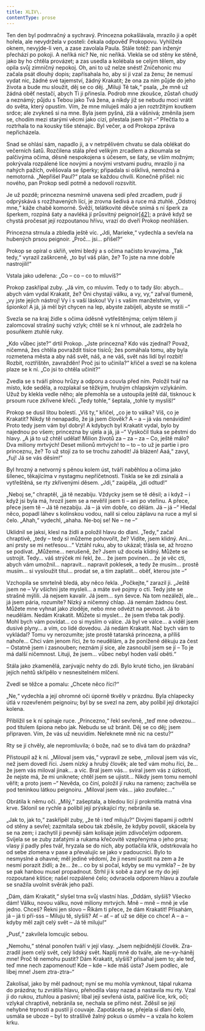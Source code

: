```yaml
---
title: XLIV\.
contentType: prose
---
```


<section>

Ten den byl podmračný a sychravý. Princezna pokašlávala, mrazilo ji a opět hořela, ale nevydržela v posteli: čekala odpověď Prokopovu. Vyhlížela oknem, nevyjde-li ven, a zase zavolala Paula. Stále totéž: pan inženýr přechází po pokoji. A neříká nic? Ne, nic neříká. Vlekla se od stěny ke stěně, jako by ho chtěla provázet; a zas usedla a kolébala se celým tělem, aby opila svůj zimničný nepokoj. Oh, ani to už nelze snést! Zničehonic mu začala psát dlouhý dopis; zapřísahala ho, aby si ji vzal za ženu; že nemusí vydat nic, žádné své tajemství, žádný Krakatit; že ona za ním půjde do jeho života a bude mu sloužit, děj se co děj. „Miluji Tě tak,“ psala, „že mně už žádná oběť nestačí, abych Ti ji přinesla. Podrob mne zkoušce, zůstaň chudý a neznámý; půjdu s Tebou jako Tvá žena, a nikdy již se nebudu moci vrátit do světa, který opustím. Vím, že mne miluješ málo a jen roztržitým koutkem srdce; ale zvykneš si na mne. Byla jsem pyšná, zlá a vášnivá; změnila jsem se, chodím mezi starými věcmi jako cizí, přestala jsem být –“ Přečtla to a roztrhala to na kousky tiše sténajíc. Byl večer, a od Prokopa zpráva nepřicházela.

Snad se ohlásí sám, napadlo ji, a v netrpělivém chvatu se dala oblékat do večerních šatů. Rozčilena stála před velikým zrcadlem a zkoumala se palčivýma očima, děsně nespokojena s účesem, se šaty, se vším možným; pokrývala rozpálené líce novými a novými vrstvami pudru, mrazilo ji na nahých pažích, ověšovala se šperky; připadala si ošklivá, nemožná a nemotorná. „Nepřišel Paul?“ ptala se každou chvíli. Konečně přišel: nic nového, pan Prokop sedí potmě a nedovolí rozsvítit.

Je už pozdě; princezna nesmírně unavena sedí před zrcadlem, pudr jí odprýskává s rozžhavených lící, je zrovna šedivá a ruce má ztuhlé. „Odstroj mne,“ káže chabě komorné. Svěží, telátkovité děvče snímá s ní šperk za šperkem, rozpíná šaty a navléká jí průsvitný peignoir[\[42\]](./resources/undefined); a právě když se chystá pročesat její rozpoutanou hřívu, vrazí do dveří Prokop neohlášen.

Princezna strnula a zbledla ještě víc. „Jdi, Marieke,“ vydechla a sevřela na hubených prsou peignoir. „Proč… jsi… přišel?“

Prokop se opíral o skříň, velmi bledý a s očima načisto krvavýma. „Tak tedy,“ vyrazil zaškrceně, „to byl váš plán, že? To jste na mne dobře nastrojili!“

Vstala jako udeřena: „Co – co – co to mluvíš?“

Prokop zaskřípal zuby. „Já vím, co mluvím. Tedy o to tady šlo: abych… abych vám vydal Krakatit, že? Oni chystají válku, a vy, vy,“ zařval tlumeně, „vy jste jejich nástroj! Vy i s vaší láskou! Vy i s vaším manželstvím, vy špionko! A já, já měl být chycen na lep, abyste zabíjeli, abyste se mstili –“

Svezla se na kraj židle s očima úděsně vytřeštěnýma; celým tělem jí zalomcoval strašný suchý vzlyk; chtěl se k ní vrhnout, ale zadržela ho posuňkem ztuhlé ruky.

„Kdo vůbec jste?“ drtil Prokop. „Jste princezna? Kdo vás zjednal? Považ, ničemná, žes chtěla povraždit tisíce tisíců; žes pomáhala tomu, aby byla rozmetena města a aby náš svět, náš, a ne váš, svět nás lidí byl rozbit! Rozbit, roztříštěn, zavražděn! Proč jsi to učinila?“ křičel a svezl se na kolena plaze se k ní. „Co jsi to chtěla učinit?“

Zvedla se s tváří plnou hrůzy a odporu a couvla před ním. Položil tvář na místo, kde seděla, a rozplakal se těžkým, hrubým chlapským vzlykáním. Užuž by klekla vedle něho; ale přemohla se a ustoupila ještě dál, tisknouc k prsoum ruce zkřivené křečí. „Tedy tohle,“ šeptala, „tohle ty myslíš!“

Prokop se dusil lítou bolestí. „Víš ty,“ křičel, „co je to válka? Víš, co je Krakatit? Nikdy tě nenapadlo, že já jsem člověk? A – a – já vás nenávidím! Proto tedy jsem vám byl dobrý! A kdybych byl Krakatit vydal, bylo by najednou po všem; princezna by ujela a já, já –“ Vyskočil tluka se pěstmi do hlavy. „A já to už chtěl udělat! Milion životů za – za – za – Co, ještě málo? Dva miliony mrtvých! Deset milionů mrtvých! to – to – to už je partie i pro princeznu, že? To už stojí za to se trochu zahodit! Já blázen! Aaá,“ zavyl, „fuj! Já se vás děsím!“

Byl hrozný a netvorný s pěnou kolem úst, tváří naběhlou a očima jako šílenec, těkajícíma v nystagmu nepříčetnosti. Tiskla se ke zdi zsinalá a vytřeštěná, se rty zkřivenými děsem. „Jdi,“ zaúpěla, „jdi odtud!“

„Neboj se,“ chraptěl, „já tě nezabiju. Vždycky jsem se tě děsil; a i když – i když jsi byla má, hrozil jsem se a nevěřil jsem ti – ani po vteřinu. A přece, přece jsem tě – Já tě nezabiju. Já – já vím dobře, co dělám. Já – já –“ Hledal něco, popadl láhev s kolínskou vodou, nalil si celou záplavu na ruce a myl si čelo. „Ahah,“ vydechl, „ahaha. Ne-boj se! Ne – ne –“

Uklidnil se jaksi, klesl na židli a položil hlavu do dlaní. „Tedy,“ začal chraptivě, „tedy – tedy si můžeme pohovořit, že? Vidíte, jsem klidný. Ani… ani prsty se mi netřesou…“ Vztáhl ruku, aby to ukázal; třásla se, až hrozno se podívat. „Můžeme… nerušeně, že? Jsem už docela klidný. Můžete se ustrojit. Tedy… váš strýček mi řekl, že… že jsem povinen… že je věc cti, abych vám umožnil… napravit… napravit poklesek, a tedy že musím… prostě musím… si vysloužit titul… prodat se, a tím zaplatit… oběť, kterou jste –“

Vzchopila se smrtelně bledá, aby něco řekla. „Počkejte,“ zarazil ji. „Ještě jsem ne – Vy všichni jste mysleli… a máte své pojmy o cti. Tedy jste se strašně mýlili. Já nejsem kavalír. Já jsem… syn ševce. Na tom nezáleží, ale… já jsem pária, rozumíte? Nízký a ničemný chlap. Já nemám žádnou čest. Můžete mne vyhnat jako zloděje, nebo mne odvézt na pevnost. Já to neudělám. Nedám Krakatit. Můžete si myslet… že jsem třeba tak podlý. Mohl bych vám povídat… co si myslím o válce. Já byl ve válce… a viděl jsem dusivé plyny… a vím, co lidé dovedou. Já nedám Krakatit. Nač bych vám to vykládal? Tomu vy nerozumíte; jste prostě tatarská princezna, a příliš nahoře… Chci vám jenom říci, že to neudělám, a že poníženě děkuju za čest – Ostatně jsem i zasnouben; neznám jí sice, ale zasnoubil jsem se jí – To je má další ničemnost. Lituji, že jsem… vůbec nebyl hoden vaší oběti.“

Stála jako zkamenělá, zarývajíc nehty do zdi. Bylo kruté ticho, jen škrabání jejích nehtů skřípělo v nesnesitelném mlčení.

Zvedl se těžce a pomalu: „Chcete něco říci?“

„Ne,“ vydechla a její ohromné oči úporně tkvěly v prázdnu. Byla chlapecky útlá v rozevřeném peignoiru; byl by se svezl na zem, aby políbil její drkotající kolena.

Přiblížil se k ní spínaje ruce. „Princezno,“ řekl sevřeně, „teď mne odvezou… pod titulem špiona nebo jak. Nebudu se už bránit. Děj se co děj; jsem připraven. Vím, že vás už neuvidím. Neřeknete mně nic na cestu?“

Rty se jí chvěly, ale nepromluvila; ó bože, nač se to dívá tam do prázdna?

Přistoupil až k ní. „Miloval jsem vás,“ vypravil ze sebe, „miloval jsem vás víc, než jsem dovedl říci. Jsem nízký a hrubý člověk; ale teď vám mohu říci, že… že jsem vás miloval jinak… a víc. Bral jsem vás… svíral jsem vás z úzkosti, že nejste má, že mi uniknete; chtěl jsem se ujistit… Nikdy jsem tomu nemohl věřit; a proto jsem –“ Nevěda, co činí, položil jí ruku na rameno; zachvěla se pod teninkou látkou peignoiru. „Miloval jsem vás… jako zoufalec…“

Obrátila k němu oči. „Milý,“ zašeptala, a bledou lící jí prokmitla matná vlna krve. Sklonil se rychle a políbil její prýskající rty; nebránila se.

„Jak to, jak to,“ zaskřípěl zuby, „že tě i teď miluju?“ Divými tlapami ji odtrhl od stěny a sevřel; zazmítala sebou tak zběsile, že kdyby povolil, skácela by se na zem; i zachytil ji pevněji sám kolísaje jejím zdivočelým odporem. Svíjela se se zuby zaťatými a rukama křečovitě vzepřenýma o jeho prsa; vlasy jí padly přes tvář, hryzala se do nich, aby potlačila křik, odstrkovala ho od sebe zlomena v pase a převalujíc se jako v padoucnici. Bylo to nesmyslné a ohavné; měl jediné vědomí, že ji nesmí pustit na zem a že nesmí porazit židli; a že… že… co by si počal, kdyby se mu vymkla? – že by se pak hanbou musel propadnout. Strhl ji k sobě a zaryl se rty do její rozpoutané kštice; našel rozpálené čelo; odvracela odporem hlavu a zoufale se snažila uvolnit svěrák jeho paží.

„Dám, dám Krakatit,“ slyšel trna svůj vlastní hlas. „Dddám, slyšíš? Všecko dám! Válku, novou válku, nové miliony mrtvých. Mně – mně – mně je vše jedno. Chceš? Řekni jen slovo – Říkám ti přece, že dám Krakatit! Přísahám, já – já ti pří-sss – Miluju tě, slyšíš? Ať – ať – ať už se děje co chce! A – a – kdyby měl zajít celý svět – Já tě miluju!“

„Pusť,“ zakvílela lomcujíc sebou.

„Nemohu,“ sténal ponořen tváří v její vlasy. „Jsem nejbídnější člověk. Zra-zradil jsem celý svět, celý lidský svět. Naplij mně do tváře, ale ne-vy-háněj mne! Proč tě nemohu pustit? Dám Krakatit, slyšíš? přísahal jsem to; ale teď, teď mne nech zapomenout! Kde – kde – kde máš ústa? Jsem podlec, ale líbej mne! Jsem ztra-ztra–“

Zakolísal, jako by měl padnout; nyní se mu mohla vymknout, tápal rukama do prázdna; tu zvrátila hlavu, přehodila vlasy nazad a nastavila mu rty. Vzal ji do rukou, ztuhlou a pasivní; líbal její sevřená ústa, palčivé líce, krk, oči; vzlykal chraptivě, nebránila se, nechala se přímo nést. Zděsil se její nehybné trpnosti a pustil ji couvaje. Zapotácela se, přejela si dlaní čelo, usmála se uboze – byl to strašlivě žalný pokus o úsměv – a vzala ho kolem krku.

</section>
